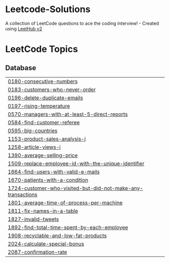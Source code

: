 # Leetcode-Solutions
A collection of LeetCode questions to ace the coding interview! - Created using [LeetHub v2](https://github.com/arunbhardwaj/LeetHub-2.0)

<!---LeetCode Topics Start-->
# LeetCode Topics
## Database
|  |
| ------- |
| [0180-consecutive-numbers](https://github.com/Kasprix/Leetcode-Solutions/tree/master/0180-consecutive-numbers) |
| [0183-customers-who-never-order](https://github.com/Kasprix/Leetcode-Solutions/tree/master/0183-customers-who-never-order) |
| [0196-delete-duplicate-emails](https://github.com/Kasprix/Leetcode-Solutions/tree/master/0196-delete-duplicate-emails) |
| [0197-rising-temperature](https://github.com/Kasprix/Leetcode-Solutions/tree/master/0197-rising-temperature) |
| [0570-managers-with-at-least-5-direct-reports](https://github.com/Kasprix/Leetcode-Solutions/tree/master/0570-managers-with-at-least-5-direct-reports) |
| [0584-find-customer-referee](https://github.com/Kasprix/Leetcode-Solutions/tree/master/0584-find-customer-referee) |
| [0595-big-countries](https://github.com/Kasprix/Leetcode-Solutions/tree/master/0595-big-countries) |
| [1153-product-sales-analysis-i](https://github.com/Kasprix/Leetcode-Solutions/tree/master/1153-product-sales-analysis-i) |
| [1258-article-views-i](https://github.com/Kasprix/Leetcode-Solutions/tree/master/1258-article-views-i) |
| [1390-average-selling-price](https://github.com/Kasprix/Leetcode-Solutions/tree/master/1390-average-selling-price) |
| [1509-replace-employee-id-with-the-unique-identifier](https://github.com/Kasprix/Leetcode-Solutions/tree/master/1509-replace-employee-id-with-the-unique-identifier) |
| [1664-find-users-with-valid-e-mails](https://github.com/Kasprix/Leetcode-Solutions/tree/master/1664-find-users-with-valid-e-mails) |
| [1670-patients-with-a-condition](https://github.com/Kasprix/Leetcode-Solutions/tree/master/1670-patients-with-a-condition) |
| [1724-customer-who-visited-but-did-not-make-any-transactions](https://github.com/Kasprix/Leetcode-Solutions/tree/master/1724-customer-who-visited-but-did-not-make-any-transactions) |
| [1801-average-time-of-process-per-machine](https://github.com/Kasprix/Leetcode-Solutions/tree/master/1801-average-time-of-process-per-machine) |
| [1811-fix-names-in-a-table](https://github.com/Kasprix/Leetcode-Solutions/tree/master/1811-fix-names-in-a-table) |
| [1827-invalid-tweets](https://github.com/Kasprix/Leetcode-Solutions/tree/master/1827-invalid-tweets) |
| [1892-find-total-time-spent-by-each-employee](https://github.com/Kasprix/Leetcode-Solutions/tree/master/1892-find-total-time-spent-by-each-employee) |
| [1908-recyclable-and-low-fat-products](https://github.com/Kasprix/Leetcode-Solutions/tree/master/1908-recyclable-and-low-fat-products) |
| [2024-calculate-special-bonus](https://github.com/Kasprix/Leetcode-Solutions/tree/master/2024-calculate-special-bonus) |
| [2087-confirmation-rate](https://github.com/Kasprix/Leetcode-Solutions/tree/master/2087-confirmation-rate) |
<!---LeetCode Topics End-->